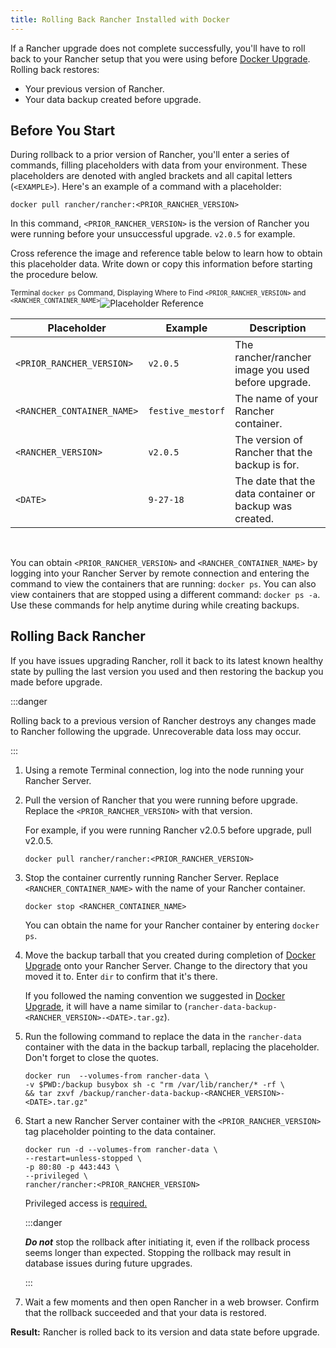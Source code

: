 ```yaml
---
title: Rolling Back Rancher Installed with Docker
---
```


<head>
  <link rel="canonical" href="https://ranchermanager.docs.rancher.com/getting-started/installation-and-upgrade/other-installation-methods/rancher-on-a-single-node-with-docker/roll-back-docker-installed-rancher"/>
</head>

<DockerSupportWarning />

If a Rancher upgrade does not complete successfully, you'll have to roll back to your Rancher setup that you were using before [Docker Upgrade](upgrade-docker-installed-rancher.md). Rolling back restores:

- Your previous version of Rancher.
- Your data backup created before upgrade.

## Before You Start

During rollback to a prior version of Rancher, you'll enter a series of commands, filling placeholders with data from your environment. These placeholders are denoted with angled brackets and all capital letters (`<EXAMPLE>`). Here's an example of a command with a placeholder:

```
docker pull rancher/rancher:<PRIOR_RANCHER_VERSION>
```

In this command, `<PRIOR_RANCHER_VERSION>` is the version of Rancher you were running before your unsuccessful upgrade. `v2.0.5` for example.

Cross reference the image and reference table below to learn how to obtain this placeholder data. Write down or copy this information before starting the procedure below.

<sup>Terminal <code>docker ps</code> Command, Displaying Where to Find <code>&lt;PRIOR_RANCHER_VERSION&gt;</code> and <code>&lt;RANCHER_CONTAINER_NAME&gt;</code></sup>![Placeholder Reference](/img/placeholder-ref-2.png)

| Placeholder                | Example                    | Description                                             |
| -------------------------- | -------------------------- | ------------------------------------------------------- |
| `<PRIOR_RANCHER_VERSION>`  | `v2.0.5`                   | The rancher/rancher image you used before upgrade.      |
| `<RANCHER_CONTAINER_NAME>` | `festive_mestorf`          | The name of your Rancher container.                     |
| `<RANCHER_VERSION>`        | `v2.0.5`                   | The version of Rancher that the backup is for.          |
| `<DATE>`                   | `9-27-18`                  | The date that the data container or backup was created. |
<br/>

You can obtain `<PRIOR_RANCHER_VERSION>` and `<RANCHER_CONTAINER_NAME>` by logging into your Rancher Server by remote connection and entering the command to view the containers that are running: `docker ps`. You can also view containers that are stopped using a different command: `docker ps -a`. Use these commands for help anytime during while creating backups.

## Rolling Back Rancher

If you have issues upgrading Rancher, roll it back to its latest known healthy state by pulling the last version you used and then restoring the backup you made before upgrade.

:::danger

Rolling back to a previous version of Rancher destroys any changes made to Rancher following the upgrade. Unrecoverable data loss may occur.

:::

1. Using a remote Terminal connection, log into the node running your Rancher Server.

1. Pull the version of Rancher that you were running before upgrade. Replace the `<PRIOR_RANCHER_VERSION>` with that version.

    For example, if you were running Rancher v2.0.5 before upgrade, pull v2.0.5.

    ```
    docker pull rancher/rancher:<PRIOR_RANCHER_VERSION>
    ```

1. Stop the container currently running Rancher Server. Replace `<RANCHER_CONTAINER_NAME>` with the name of your Rancher container.

    ```
    docker stop <RANCHER_CONTAINER_NAME>
    ```
    You can obtain the name for your Rancher container by entering `docker ps`.

1. Move the backup tarball that you created during completion of [Docker Upgrade](upgrade-docker-installed-rancher.md) onto your Rancher Server. Change to the directory that you moved it to. Enter `dir` to confirm that it's there.

    If you followed the naming convention we suggested in [Docker Upgrade](upgrade-docker-installed-rancher.md), it will have a name similar to  (`rancher-data-backup-<RANCHER_VERSION>-<DATE>.tar.gz`).

1. Run the following command to replace the data in the `rancher-data` container with the data in the backup tarball, replacing the placeholder. Don't forget to close the quotes.

    ```
    docker run  --volumes-from rancher-data \
    -v $PWD:/backup busybox sh -c "rm /var/lib/rancher/* -rf \
    && tar zxvf /backup/rancher-data-backup-<RANCHER_VERSION>-<DATE>.tar.gz"
    ```

1. Start a new Rancher Server container with the `<PRIOR_RANCHER_VERSION>` tag placeholder pointing to the data container.
    ```
    docker run -d --volumes-from rancher-data \
    --restart=unless-stopped \
    -p 80:80 -p 443:443 \
    --privileged \
    rancher/rancher:<PRIOR_RANCHER_VERSION>
    ```
    Privileged access is [required.](rancher-on-a-single-node-with-docker.md#privileged-access-for-rancher)

    :::danger

    **_Do not_** stop the rollback after initiating it, even if the rollback process seems longer than expected. Stopping the rollback may result in database issues during future upgrades.

    :::

1.  Wait a few moments and then open Rancher in a web browser. Confirm that the rollback succeeded and that your data is restored.

**Result:** Rancher is rolled back to its version and data state before upgrade.
